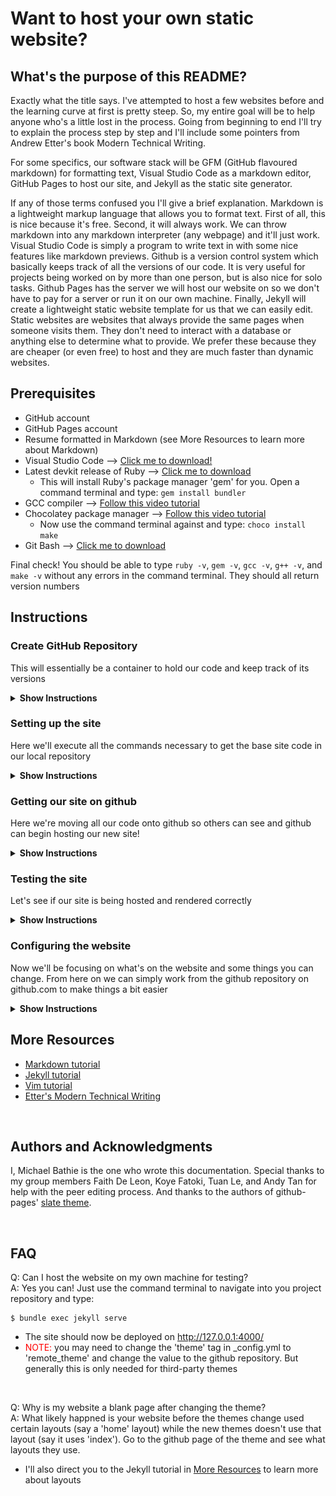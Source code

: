 # Want to host your own static website?

## What's the purpose of this README?
Exactly what the title says. I've attempted to host a few websites before and the learning curve at first is pretty steep. So, my entire goal will be to help anyone who's a little lost in the process. Going from beginning to end I'll try to explain the process step by step and I'll include some pointers from Andrew Etter's book Modern Technical Writing.

For some specifics, our software stack will be GFM (GitHub flavoured markdown) for formatting text, Visual Studio Code as a markdown editor, GitHub Pages to host our site, and Jekyll as the static site generator.

If any of those terms confused you I'll give a brief explanation. Markdown is a lightweight markup language that allows you to format text. First of all, this is nice because it's free. Second, it will always work. We can throw markdown into any markdown interpreter (any webpage) and it'll just work. Visual Studio Code is simply a program to write text in with some nice features like markdown previews. Github is a version control system which basically keeps track of all the versions of our code. It is very useful for projects being worked on by more than one person, but is also nice for solo tasks. Github Pages has the server we will host our website on so we don't have to pay for a server or run it on our own machine. Finally, Jekyll will create a lightweight static website template for us that we can easily edit. Static websites are websites that always provide the same pages when someone visits them. They don't need to interact with a database or anything else to determine what to provide. We prefer these because they are cheaper (or even free) to host and they are much faster than dynamic websites.

## Prerequisites
- GitHub account
- GitHub Pages account
- Resume formatted in Markdown (see More Resources to learn more about Markdown)
- Visual Studio Code --> [Click me to download!](https://code.visualstudio.com/)
- Latest devkit release of Ruby --> [Click me to download](https://rubyinstaller.org/downloads/)
    - This will install Ruby's package manager 'gem' for you. Open a command terminal and type: ```gem install bundler```
- GCC compiler --> [Follow this video tutorial](https://www.youtube.com/watch?v=sXW2VLrQ3Bs)
- Chocolatey package manager --> [Follow this video tutorial](https://www.youtube.com/watch?v=-5WLKu_J_AE)
    - Now use the command terminal against and type: ```choco install make```
- Git Bash --> [Click me to download](https://git-scm.com/download/win)

Final check! You should be able to type `ruby -v`, `gem -v`, `gcc -v`, `g++ -v`, and `make -v` without any errors in the command terminal. They should all return version numbers

## Instructions

### Create GitHub Repository 

This will essentially be a container to hold our code and keep track of its versions

<details><summary><b>Show Instructions</b></summary>

1. Go to github.com and navigate to "Your repositories"
2. From here create a new repository with the name YOUR-USERNAME.github.io
3. You now have the repository that will hold your website

</details>

### Setting up the site

Here we'll execute all the commands necessary to get the base site code in our local repository


<details><summary><b>Show Instructions</b></summary>

1. Open git bash and navigate to the folder your source files are stored in (if you already have a local copy) or where you want them to be stored (if you don't have a local copy).
   -  If you're unfamiliar with the command like you can use the ```ls``` command to list all the contents of the directory you're in and the ```cd DIRECTORY``` command to to 'change directory' into your desired directory.

        ![Git Bash example](./gifs/gitbash.gif)

<br>

2. Initialized your repository
    ```sh
        $ git init REPOSITORY-NAME
    ```
   - REPOSITORY-NAME is the name of *your* repository

<br>
 
3. ```cd``` into that new directory titled with your repository name and type:
    ```sh
        $ jekyll new --skip-bundle .
    ```
    - This creates a jekyll site in your current directory
    - Don't forget the period at the end of that command! It tells the command to be executed in the current directory.

<br>

4. Now we're going to make some changes to the Gemfile that was created. This can be done in one of two ways: use vim that comes with git bash (`vi Gemfile`), or just open it as a text file in your local folder structure. I recommend vim in the long term as it's a very powerful text editor, but has a steep learning curve. Try [this](https://www.openvim.com/) if you want to learn more.

<br>

5. Now that you have the file open add a `#` in front of the `gem "jekyll` line to comment it out.
   - Before: ![Before adding #](./images/before.png)
   - After: ![After adding #](./images/after.png) 

<br>

6. Now uncomment the `gem github-pages` line and change it to `gem "github-pages", "~> GITHUB-PAGES-VERSION", group: :jekyll_plugins` with GITHUB-PAGES-VERSION being the latest version of github-pages found [here](https://pages.github.com/versions/)
    - Before: ![Before change](./images/before2.png)
    - After: ![After change](./images/after2.png)
      - Here, 219 was the latest version. It might be different for you

<br>

7. Save and close that. Back in your git bash instance in your repository's directory type:
    ```sh
        $ bundle install
    ```

</details>

### Getting our site on github

Here we're moving all our code onto github so others can see and github can begin hosting our new site!

<details><summary><b>Show Instructions</b></summary>

1. Start tracking all of the changes. From your repository's directory:
    ```sh
        $ git add .
    ```
    - Again, remember the '.'.
    - This command will start tracking all the changes in the current directory
  
<br>

2. Tell git that you want to bundle all of your current changes
    ```sh
        $ git commit -m 'Initial Jekyll site'
    ```
    - The '-m' and string there are saying we watch to attach this message to the commit

<br>

3. Now tell GitHub that this folder is going to be a remote repository.
    ```sh
        $ git remote add origin https://github.com/USER/REPOSITORY.git
    ```
    - USER is your username
    - REPOSITORY is the name of your repository

<br>

4. Time to actually move and save those change onto GitHub.Now to push our changes `git push -u origin BRANCH`. I personally name the BRANCH 'master'
    ```sh
        $ git push -u origin BRANCH
    ```
    - Branch will be the name of your latest stable version. Convention is normally 'main' or 'master'.

</details>

### Testing the site

Let's see if our site is being hosted and rendered correctly

<details><summary><b>Show Instructions</b></summary>

1. Go to your repository on github.com then Settings>Pages> and there should be a link to your website

![Check website tutorial](./gifs/check_site.gif)

</details>

### Configuring the website

Now we'll be focusing on what's on the website and some things you can change. From here on we can simply work from the github repository on github.com to make things a bit easier

<details><summary><b>Show Instructions</b></summary>

1. First lets make sure the resume is formatted correctly in markdown. Open your markdown resume in Visual Studio Code and preview the markdown
    
    ![How to preview markdown](./gifs/markdown_preview.gif)

<br>

2. To get your resume on the homepage open up index.markdown, click edit, and replace everything there with your resume

<br>

3. Change the values in _config.yml that you want to change
    - This includes things like the website title and description. All are labelled in the _config.yml file

<br>

4. Your website should now properly display your resume. Check back at the link in Settings>Pages to see!
    - Sometimes it may take a bit to update, if nothing it happening try to give it ~5 minutes

</details>

## More Resources
- [Markdown tutorial](https://www.markdowntutorial.com/)
- [Jekyll tutorial](https://www.youtube.com/playlist?list=PLLAZ4kZ9dFpOPV5C5Ay0pHaa0RJFhcmcB)
- [Vim tutorial](https://www.openvim.com/) 
- [Etter's Modern Technical Writing](https://www.amazon.ca/Modern-Technical-Writing-Introduction-Documentation-ebook/dp/B01A2QL9SS)

<br>

## Authors and Acknowledgments
I, Michael Bathie is the one who wrote this documentation. Special thanks to my group members Faith De Leon, Koye Fatoki, Tuan Le, and Andy Tan for help with the peer editing process. And thanks to the authors of github-pages' [slate theme](https://github.com/pages-themes/slate).

<br>

## FAQ
Q: Can I host the website on my own machine for testing?  
A: Yes you can! Just use the command terminal to navigate into you project repository and type:  

    $ bundle exec jekyll serve

- The site should now be deployed on http://127.0.0.1:4000/
- <span style="color:red">NOTE:</span> you may need to change the 'theme' tag in _config.yml to 'remote_theme' and change the value to the github repository. But generally this is only needed for third-party themes

<br>

Q: Why is my website a blank page after changing the theme?  
A: What likely happned is your website before the themes change used certain layouts (say a 'home' layout) while the new themes doesn't use that layout (say it uses 'index'). Go to the github page of the theme and see what layouts they use. 
- I'll also direct you to the Jekyll tutorial in [More Resources](#more-resources) to learn more about layouts
    

